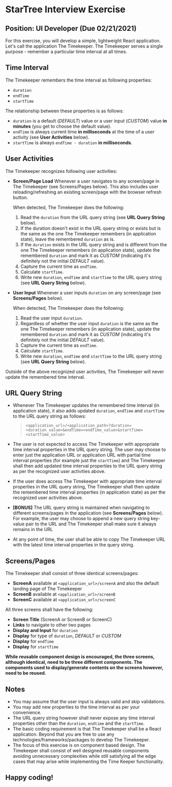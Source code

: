 # StarTree Interview Exercise

## Position: UI Developer (Due 02/21/2021)

For this exercise, you will develop a simple, lightweight React application. Let's call the application The Timekeeper. The Timekeeper serves a single purpose - remember a particular time interval at all times.

## Time Interval

The Timekeeper remembers the time interval as following properties:

- `duration`
- `endTime`
- `startTime`

The relationship between these properties is as follows:

- `duration` is a default (_DEFAULT_) value or a user input (_CUSTOM_) value **in minutes** (you get to choose the default value).
- `endTime` is always current time **in milliseconds** at the time of a user activity (see **User Activities** below).
- `startTime` is always `endTime - duration` **in milliseconds**.

## User Activities

The Timekeeper recognizes following user activities:

- **Screen/Page Load**
  Whenever a user navigates to any screen/page in The Timekeeper (see
  Screens/Pages below). This also includes user reloading/refreshing an existing screen/page with the browser refresh button.

  When detected, The Timekeeper does the following:

  1. Read the `duration` from the URL query string (see **URL Query String** below).
  2. If the duration doesn't exist in the URL query string or exists but is the same as the one The Timekeeper remembers (in application state), leave the remembered `duration` as is.
  3. If the `duration` exists in the URL query string and is different from the one The Timekeeper remembers (in application state), update the remembered `duration` and mark it as _CUSTOM_ (indicating it's definitely not the initial _DEFAULT_ value).
  4. Capture the current time as `endTime`.
  5. Calculate `startTime`.
  6. Write new `duration`, `endTime` and `startTime` to the URL query
     string (see **URL Query String** below).

- **User Input**
  Whenever a user inputs `duration` on any screen/page (see **Screens/Pages**
  below).

  When detected, The Timekeeper does the following:

  1. Read the user input `duration`.
  2. Regardless of whether the user input `duration` is the same as the one The Timekeeper remembers (in application state), update the remembered `duration` and mark it as _CUSTOM_ (indicating it's definitely not the initial _DEFAULT_ value).
  3. Capture the current time as `endTime`.
  4. Calculate `startTime`.
  5. Write new `duration`, `endTime` and `startTime` to the URL query
     string (see **URL Query String** below).

Outside of the above recognized user activities, The Timekeeper will never update the remembered time interval.

## URL Query String

- Whenever The Timekeeper updates the remembered time interval (in application state), it also adds updated `duration`, `endTime` and `startTime` to the URL query string as follows:

  > `<application_url>/<application_path>?duration=<duration_value>&endTime=<endTime_value>&startTime=<startTime_value>`

- The user is not expected to access The Timekeeper with appropriate time interval properties in the URL query string. The user may choose to enter just the application URL or application URL with partial time interval properties (for example just the `startTime`) and The Timekeeper shall then add updated time interval properties to the URL query string as per the recognized user activities above.
- If the user does access The Timekeeper with appropriate time interval properties in the URL query string, The Timekeeper shall then update the remembered time interval properties (in application state) as per the recognized user activities above.
- **[BONUS]** The URL query string is maintained when navigating to different screens/pages in the application (see **Screens/Pages** below). For example, the user may choose to append a new query string key-value pair to the URL and The Timekeeper shall make sure it always remains in the URL
- At any point of time, the user shall be able to copy The Timekeeper URL with the latest time interval properties in the query string.

## Screens/Pages

The Timekeeper shall consist of three identical screens/pages:

- **ScreenA** available at `<application_url>/screenA` and also the default landing page of The Timekeeper
- **ScreenB** available at `<application_url>/screenB`
- **ScreenC** available at `<application_url>/screenC`

All three screens shall have the following:

- **Screen Title** (ScreenA or ScreenB or ScreenC)
- **Links** to navigate to other two pages
- **Display and Input** for `duration`
- **Display** for type of `duration`, _DEFAULT_ or _CUSTOM_
- **Display** for `endTime`
- **Display** for `startTime`

**While reusable component design is encouraged, the three screens, although identical, need to be three different components. The components used to display/generate contents on the screens however, need to be reused.**

## Notes

- You may assume that the user input is always valid and skip validations.
- You may add new properties to the time interval as per your convenience.
- The URL query string however shall never expose any time interval properties other than the `duration`, `endtime` and the `startTime`.
- The basic coding requirement is that The Timekeeper shall be a React application. Beyond that you are free to use any technologies/frameworks/packages to develop The Timekeeper.
- The focus of this exercise is on component based design. The Timekeeper shall consist of well designed reusable components avoiding unnecessary complexities while still satisfying all the edge cases that may arise while implementing the Time Keeper functionality.

## Happy coding!
